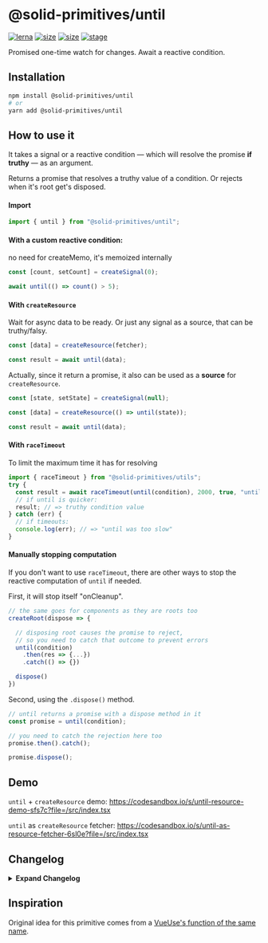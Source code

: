 # @solid-primitives/until

[![lerna](https://img.shields.io/badge/maintained%20with-lerna-cc00ff.svg?style=for-the-badge)](https://lerna.js.org/)
[![size](https://img.shields.io/bundlephobia/minzip/@solid-primitives/until?style=for-the-badge)](https://bundlephobia.com/package/@solid-primitives/until)
[![size](https://img.shields.io/npm/v/@solid-primitives/until?style=for-the-badge)](https://www.npmjs.com/package/@solid-primitives/until)
[![stage](https://img.shields.io/endpoint?style=for-the-badge&url=https%3A%2F%2Fraw.githubusercontent.com%2Fdavedbase%2Fsolid-primitives%2Fmain%2Fassets%2Fbadges%2Fstage-2.json)](https://github.com/davedbase/solid-primitives#contribution-process)

Promised one-time watch for changes. Await a reactive condition.

## Installation

```bash
npm install @solid-primitives/until
# or
yarn add @solid-primitives/until
```

## How to use it

It takes a signal or a reactive condition — which will resolve the promise **if truthy** — as an argument.

Returns a promise that resolves a truthy value of a condition. Or rejects when it's root get's disposed.

#### Import

```ts
import { until } from "@solid-primitives/until";
```

#### With a custom reactive condition:

no need for createMemo, it's memoized internally

```ts
const [count, setCount] = createSignal(0);

await until(() => count() > 5);
```

#### With `createResource`

Wait for async data to be ready. Or just any signal as a source, that can be truthy/falsy.

```ts
const [data] = createResource(fetcher);

const result = await until(data);
```

Actually, since it return a promise, it also can be used as a **source** for `createResource`.

```ts
const [state, setState] = createSignal(null);

const [data] = createResource(() => until(state));

const result = await until(data);
```

#### With `raceTimeout`

To limit the maximum time it has for resolving

```ts
import { raceTimeout } from "@solid-primitives/utils";
try {
  const result = await raceTimeout(until(condition), 2000, true, "until was too slow");
  // if until is quicker:
  result; // => truthy condition value
} catch (err) {
  // if timeouts:
  console.log(err); // => "until was too slow"
}
```

#### Manually stopping computation

If you don't want to use `raceTimeout`, there are other ways to stop the reactive computation of `until` if needed.

First, it will stop itself "onCleanup".

```ts
// the same goes for components as they are roots too
createRoot(dispose => {

  // disposing root causes the promise to reject,
  // so you need to catch that outcome to prevent errors
  until(condition)
    .then(res => {...})
    .catch(() => {})

  dispose()
})
```

Second, using the `.dispose()` method.

```ts
// until returns a promise with a dispose method in it
const promise = until(condition);

// you need to catch the rejection here too
promise.then().catch();

promise.dispose();
```

## Demo

`until` + `createResource` demo: https://codesandbox.io/s/until-resource-demo-sfs7c?file=/src/index.tsx

`until` as `createResource` fetcher: https://codesandbox.io/s/until-as-resource-fetcher-6sl0e?file=/src/index.tsx

## Changelog

<details>
<summary><b>Expand Changelog</b></summary>

0.0.100

Initial release as a Stage-1 primitive.

0.0.150

Upgraded to Solid 1.3

</details>

## Inspiration

Original idea for this primitive comes from a [VueUse's function of the same name](https://vueuse.org/shared/until).
